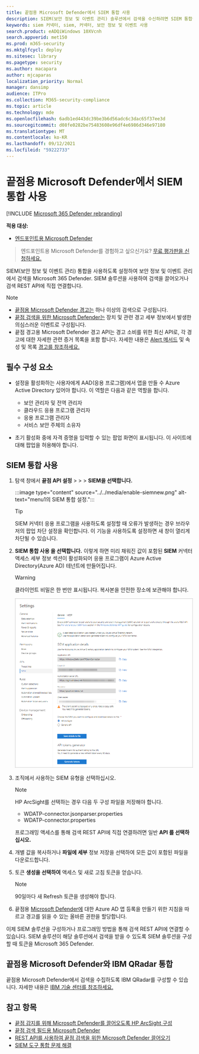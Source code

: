 ```yaml
---
title: 끝점용 Microsoft Defender에서 SIEM 통합 사용
description: SIEM(보안 정보 및 이벤트 관리) 솔루션에서 검색을 수신하려면 SIEM 통합을 사용하도록 설정하세요.
keywords: siem 커넥터, siem, 커넥터, 보안 정보 및 이벤트 사용
search.product: eADQiWindows 10XVcnh
search.appverid: met150
ms.prod: m365-security
ms.mktglfcycl: deploy
ms.sitesec: library
ms.pagetype: security
ms.author: macapara
author: mjcaparas
localization_priority: Normal
manager: dansimp
audience: ITPro
ms.collection: M365-security-compliance
ms.topic: article
ms.technology: mde
ms.openlocfilehash: 6adb1ed443dc39be3b6d56adc6c3dac65f37ee3d
ms.sourcegitcommit: d08fe0282be75483608e96df4e6986d346e97180
ms.translationtype: MT
ms.contentlocale: ko-KR
ms.lasthandoff: 09/12/2021
ms.locfileid: "59222733"
---
```

# <a name="enable-siem-integration-in-microsoft-defender-for-endpoint"></a>끝점용 Microsoft Defender에서 SIEM 통합 사용

[!INCLUDE [Microsoft 365 Defender rebranding](../../includes/microsoft-defender.md)]

**적용 대상:**
- [엔드포인트용 Microsoft Defender](https://go.microsoft.com/fwlink/?linkid=2154037)

> 엔드포인트용 Microsoft Defender를 경험하고 싶으신가요? [무료 평가판을 신청하세요.](https://signup.microsoft.com/create-account/signup?products=7f379fee-c4f9-4278-b0a1-e4c8c2fcdf7e&ru=https://aka.ms/MDEp2OpenTrial?ocid=docs-wdatp-enablesiem-abovefoldlink)

SIEM(보안 정보 및 이벤트 관리) 통합을 사용하도록 설정하여 보안 정보 및 이벤트 관리에서 검색을 Microsoft 365 Defender. SIEM 솔루션을 사용하여 검색을 끌어오거나 검색 REST API에 직접 연결합니다.

> [!NOTE]
>
> - [끝점용 Microsoft Defender 경고는](alerts.md) 하나 이상의 검색으로 구성됩니다.
> - [끝점 검색을 위한 Microsoft Defender는](api-portal-mapping.md) 장치 및 관련 경고 세부 정보에서 발생한 의심스러운 이벤트로 구성됩니다.
> - 끝점 경고용 Microsoft Defender 경고 API는 경고 소비를 위한 최신 API로, 각 경고에 대한 자세한 관련 증거 목록을 포함 합니다. 자세한 내용은 [Alert 메서드](alerts.md) 및 속성 및 목록 [경고를 참조하세요.](get-alerts.md)

## <a name="prerequisites"></a>필수 구성 요소

- 설정을 활성화하는 사용자에게 AAD(응용 프로그램)에서 앱을 만들 수 Azure Active Directory 있어야 합니다. 이 역할은 다음과 같은 역할을 합니다.

  - 보안 관리자 및 전역 관리자
  - 클라우드 응용 프로그램 관리자
  - 응용 프로그램 관리자
  - 서비스 보안 주체의 소유자

- 초기 활성화 중에 자격 증명을 입력할 수 있는 팝업 화면이 표시됩니다. 이 사이트에 대해 팝업을 허용해야 합니다.

## <a name="enabling-siem-integration"></a>SIEM 통합 사용

1. 탐색 창에서 **끝점 API 설정** \>  \>  \> **SIEM을 선택합니다.**

   :::image type="content" source="../../media/enable-siemnew.png" alt-text="menu1의 SIEM 통합 설정.":::

   > [!TIP]
   > SIEM 커넥터 응용 프로그램을 사용하도록 설정할 때 오류가 발생하는 경우 브라우저의 팝업 차단 설정을 확인합니다. 이 기능을 사용하도록 설정하면 새 창이 열리게 차단될 수 있습니다.

2. **SIEM 통합 사용 을 선택합니다.** 이렇게 하면 미리 채워진 값이 포함된 **SIEM** 커넥터 액세스 세부 정보 섹션이 활성화되어 응용 프로그램이 Azure Active Directory(Azure AD) 테넌트에 만들어집니다.

    > [!WARNING]
    > 클라이언트 비밀은 한 번만 표시됩니다. 복사본을 안전한 장소에 보관해야 합니다.

    ![메뉴 2의 SIEM 통합 설정.](images/siem_details.png)

3. 조직에서 사용하는 SIEM 유형을 선택하십시오.

   > [!NOTE]
   > HP ArcSight를 선택하는 경우 다음 두 구성 파일을 저장해야 합니다.
   >
   > - WDATP-connector.jsonparser.properties
   > - WDATP-connector.properties

   프로그래밍 액세스를 통해 검색 REST API에 직접 연결하려면 일반 **API 를 선택하십시오.**

4. 개별 값을 복사하거나 **파일에 세부** 정보 저장을 선택하여 모든 값이 포함된 파일을 다운로드합니다.

5. 토큰 **생성을 선택하여** 액세스 및 새로 고침 토큰을 얻습니다.

   > [!NOTE]
   > 90일마다 새 Refresh 토큰을 생성해야 합니다.

6. 끝점용 [Microsoft Defender에](/microsoft-365/security/defender-endpoint/exposed-apis-create-app-webapp) 대한 Azure AD 앱 등록을 만들기 위한 지침을 따르고 경고를 읽을 수 있는 올바른 권한을 할당합니다.

이제 SIEM 솔루션을 구성하거나 프로그래밍 방법을 통해 검색 REST API에 연결할 수 있습니다. SIEM 솔루션이 해당 솔루션에서 검색을 받을 수 있도록 SIEM 솔루션을 구성할 때 토큰을 Microsoft 365 Defender.

## <a name="integrate-microsoft-defender-for-endpoint-with-ibm-qradar"></a>끝점용 Microsoft Defender와 IBM QRadar 통합

끝점용 Microsoft Defender에서 검색을 수집하도록 IBM QRadar를 구성할 수 있습니다. 자세한 내용은 [IBM 기술 센터를 참조하세요.](https://www.ibm.com/support/knowledgecenter/SS42VS_DSM/c_dsm_guide_MS_Win_Defender_ATP_overview.html?cp=SS42VS_7.3.1)

## <a name="see-also"></a>참고 항목

- [끝점 감지를 위해 Microsoft Defender를 끌어오도록 HP ArcSight 구성](configure-arcsight.md)
- [끝점 검색 필드용 Microsoft Defender](api-portal-mapping.md)
- [REST API를 사용하여 끝점 검색을 위한 Microsoft Defender 끌어오기](pull-alerts-using-rest-api.md)
- [SIEM 도구 통합 문제 해결](troubleshoot-siem.md)
